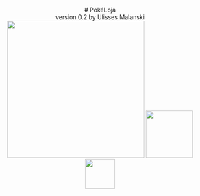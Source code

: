   <br>
  <div align="center">
    # PokéLoja<br>
    version 0.2 by Ulisses Malanski<br>
    <img height="320em" src="https://assets.pokemon.com/assets/cms2/img/pokedex/full/890.png">
    <img height="110em" src="https://assets.pokemon.com/assets/cms2/img/pokedex/full/889.png">
    <img height="70em" src="https://assets.pokemon.com/assets/cms2/img/pokedex/full/891.png">
  </div>
